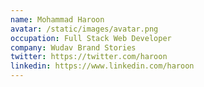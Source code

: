 ```yaml
---
name: Mohammad Haroon
avatar: /static/images/avatar.png
occupation: Full Stack Web Developer
company: Wudav Brand Stories
twitter: https://twitter.com/haroon
linkedin: https://www.linkedin.com/haroon
---
```

